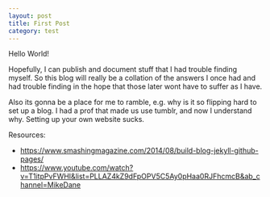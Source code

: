 ```yaml
---
layout: post
title: First Post
category: test
---
```


Hello World!

Hopefully, I can publish and document stuff that I had trouble finding myself. So this blog will really be a collation of the answers I once had and had trouble finding in the hope that those later wont have to suffer as I have.

Also its gonna be a place for me to ramble, e.g. why is it so flipping hard to set up a blog. I had a prof that made us use tumblr, and now I understand why. Setting up your own website sucks.

Resources: 
- https://www.smashingmagazine.com/2014/08/build-blog-jekyll-github-pages/
- https://www.youtube.com/watch?v=T1itpPvFWHI&list=PLLAZ4kZ9dFpOPV5C5Ay0pHaa0RJFhcmcB&ab_channel=MikeDane

